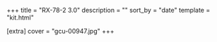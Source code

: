 +++
title = "RX-78-2 3.0"
description = ""
sort_by = "date"
template = "kit.html"

[extra]
cover = "gcu-00947.jpg"
+++
